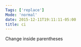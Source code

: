 ```yaml
---
Tags: ['replace']
Mode: 'normal'
date: 2015-12-11T19:11:11-05:00
title: ci
---
```


Change inside parentheses
